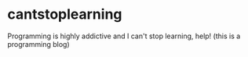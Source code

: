 # cantstoplearning
Programming is highly addictive and I can't stop learning, help! (this is a programming blog)
